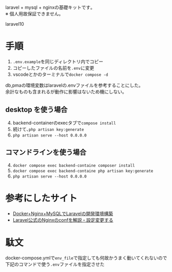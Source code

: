 # 
laravel + mysql + nginxの基礎キットです｡  
※ 個人用故保証できません｡  

laravel10

# 手順
1. `.env.example`を同じディレクトリ内でコピー
2. コピーしたファイルの名前を`.env`に変更
3. vscodeとかのターミナルで`docker compose -d`

db,pmaの環境変数はlaravelの.envファイルを参考することにした｡  
余計なものも含まれるが動作に影響はないため機にしない｡

## desktop を使う場合
4. backend-containerのexecタブで`compose install`
5. 続けて､`php artisan key:generate`
6. `php artisan serve --host 0.0.0.0`


## コマンドラインを使う場合
4. `docker compose exec backend-containe composer install`
5. `docker compose exec backend-containe php artisan key:generate`
6. `php artisan serve --host 0.0.0.0`

# 参考にしたサイト
* [Docker+Nginx+MySQLでLaravelの開発環境構築](https://entreprogrammer.jp/laravel-nginx-docker/)
* [Laravel公式のNginxのconfを解説・設定変更する](https://entreprogrammer.jp/laravel-nginx-conf/)


# 駄文
docker-compose.ymlで`env_file`で指定しても何故かうまく動いてくれないので下記のコマンドで使う`.env`ファイルを指定させた






